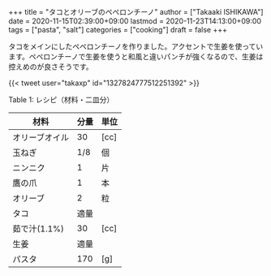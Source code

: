 +++
title = "タコとオリーブのペペロンチーノ"
author = ["Takaaki ISHIKAWA"]
date = 2020-11-15T02:39:00+09:00
lastmod = 2020-11-23T14:13:00+09:00
tags = ["pasta", "salt"]
categories = ["cooking"]
draft = false
+++

タコをメインにしたペペロンチーノを作りました。アクセントで生姜を使っています。ペペロンチーノで生姜を使うと和風と違いパンチが強くなるので、生姜は控えめのが良さそうです。  

{{< tweet user="takaxp" id="1327824777512251392" >}}  

<div class="table-caption">
  <span class="table-number">Table 1</span>:
  レシピ（材料・二皿分）
</div>

| 材料      | 分量 | 単位 |
|---------|----|----|
| オリーブオイル | 30  | [cc] |
| 玉ねぎ    | 1/8 | 個   |
| ニンニク  | 1   | 片   |
| 鷹の爪    | 1   | 本   |
| オリーブ  | 2   | 粒   |
| タコ      | 適量 |      |
| 茹で汁(1.1%) | 30  | [cc] |
| 生姜      | 適量 |      |
| パスタ    | 170 | [g]  |